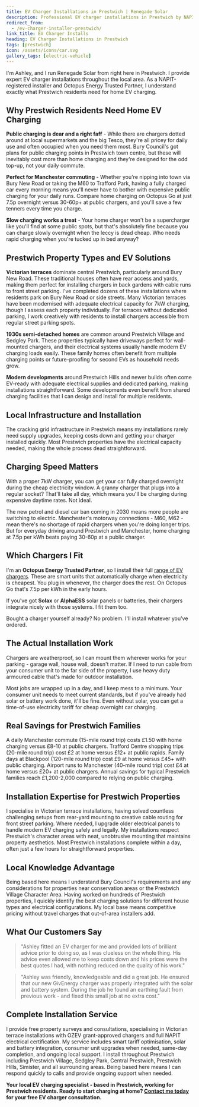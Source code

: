 ```yaml
---
title: EV Charger Installations in Prestwich | Renegade Solar
description: Professional EV charger installations in Prestwich by NAPIT-registered electrician. Smart charging integration with solar panels and home batteries.
redirect_from:
  - /ev-charger-installer-prestwich/
link_title: EV Charger Installs
heading: EV Charger Installations in Prestwich
tags: [prestwich]
icon: /assets/icons/car.svg
gallery_tags: [electric-vehicle]
---
```


I'm Ashley, and I run Renegade Solar from right here in Prestwich. I provide expert EV charger installations throughout the local area. As a NAPIT-registered installer and Octopus Energy Trusted Partner, I understand exactly what Prestwich residents need for home EV charging.

## Why Prestwich Residents Need Home EV Charging

**Public charging is dear and a right faff** - While there are chargers dotted around at local supermarkets and the big Tesco, they're all pricey for daily use and often occupied when you need them most. Bury Council's got plans for public charging points in Prestwich town centre, but these will inevitably cost more than home charging and they're designed for the odd top-up, not your daily commute.

**Perfect for Manchester commuting** - Whether you're nipping into town via Bury New Road or taking the M60 to Trafford Park, having a fully charged car every morning means you'll never have to bother with expensive public charging for your daily runs. Compare home charging on Octopus Go at just 7.5p overnight versus 30-60p+ at public chargers, and you'll save a few tenners every time you charge.

**Slow charging works a treat** - Your home charger won't be a supercharger like you'll find at some public spots, but that's absolutely fine because you can charge slowly overnight when the leccy is dead cheap. Who needs rapid charging when you're tucked up in bed anyway?

## Prestwich Property Types and EV Solutions

**Victorian terraces** dominate central Prestwich, particularly around Bury New Road. These traditional houses often have rear access and yards, making them perfect for installing chargers in back gardens with cable runs to front street parking. I've completed dozens of these installations where residents park on Bury New Road or side streets. Many Victorian terraces have been modernised with adequate electrical capacity for 7kW charging, though I assess each property individually. For terraces without dedicated parking, I work creatively with residents to install chargers accessible from regular street parking spots.

**1930s semi-detached homes** are common around Prestwich Village and Sedgley Park. These properties typically have driveways perfect for wall-mounted chargers, and their electrical systems usually handle modern EV charging loads easily. These family homes often benefit from multiple charging points or future-proofing for second EVs as household needs grow.

**Modern developments** around Prestwich Hills and newer builds often come EV-ready with adequate electrical supplies and dedicated parking, making installations straightforward. Some developments even benefit from shared charging facilities that I can design and install for multiple residents.

## Local Infrastructure and Installation

The cracking grid infrastructure in Prestwich means my installations rarely need supply upgrades, keeping costs down and getting your charger installed quickly. Most Prestwich properties have the electrical capacity needed, making the whole process dead straightforward.

## Charging Speed Matters

With a proper 7kW charger, you can get your car fully charged overnight during the cheap electricity window. A granny charger that plugs into a regular socket? That'll take all day, which means you'll be charging during expensive daytime rates. Not ideal.

The new petrol and diesel car ban coming in 2030 means more people are switching to electric. Manchester's motorway connections - M60, M62 - mean there's no shortage of rapid chargers when you're doing longer trips. But for everyday driving around Prestwich and Manchester, home charging at 7.5p per kWh beats paying 30-60p at a public charger.

## Which Chargers I Fit

I'm an **Octopus Energy Trusted Partner**, so I install their full [range of EV chargers](https://octopus.energy/get-an-ev-charger/). These are smart units that automatically charge when electricity is cheapest. You plug in whenever, the charger does the rest. On Octopus Go that's 7.5p per kWh in the early hours.

If you've got **Solax** or **AlphaESS** solar panels or batteries, their chargers integrate nicely with those systems. I fit them too.

Bought a charger yourself already? No problem. I'll install whatever you've ordered.

## The Actual Installation Work

Chargers are weatherproof, so I can mount them wherever works for your parking - garage wall, house wall, doesn't matter. If I need to run cable from your consumer unit to the far side of the property, I use heavy duty armoured cable that's made for outdoor installation.

Most jobs are wrapped up in a day, and I keep mess to a minimum. Your consumer unit needs to meet current standards, but if you've already had solar or battery work done, it'll be fine. Even without solar, you can get a time-of-use electricity tariff for cheap overnight car charging.

## Real Savings for Prestwich Families

A daily Manchester commute (15-mile round trip) costs £1.50 with home charging versus £8-10 at public chargers. Trafford Centre shopping trips (20-mile round trip) cost £2 at home versus £12+ at public rapids. Family days at Blackpool (120-mile round trip) cost £9 at home versus £45+ with public charging. Airport runs to Manchester (40-mile round trip) cost £4 at home versus £20+ at public chargers. Annual savings for typical Prestwich families reach £1,200-2,000 compared to relying on public charging.

## Installation Expertise for Prestwich Properties

I specialise in Victorian terrace installations, having solved countless challenging setups from rear-yard mounting to creative cable routing for front street parking. Where needed, I upgrade older electrical panels to handle modern EV charging safely and legally. My installations respect Prestwich's character areas with neat, unobtrusive mounting that maintains property aesthetics. Most Prestwich installations complete within a day, often just a few hours for straightforward properties.

## Local Knowledge Advantage

Being based here means I understand Bury Council's requirements and any considerations for properties near conservation areas or the Prestwich Village Character Area. Having worked on hundreds of Prestwich properties, I quickly identify the best charging solutions for different house types and electrical configurations. My local base means competitive pricing without travel charges that out-of-area installers add.

## What Our Customers Say

> "Ashley fitted an EV charger for me and provided lots of brilliant advice prior to doing so, as I was clueless on the whole thing. His advice even allowed me to keep costs down and his prices were the best quotes I had, with nothing reduced on the quality of his work."

> "Ashley was friendly, knowledgeable and did a great job. He ensured that our new GivEnergy charger was properly integrated with the solar and battery system. During the job he found an earthing fault from previous work - and fixed this small job at no extra cost."

## Complete Installation Service

I provide free property surveys and consultations, specialising in Victorian terrace installations with OZEV grant-approved chargers and full NAPIT electrical certification. My service includes smart tariff optimisation, solar and battery integration, consumer unit upgrades when needed, same-day completion, and ongoing local support. I install throughout Prestwich including Prestwich Village, Sedgley Park, Central Prestwich, Prestwich Hills, Simister, and all surrounding areas. Being based here means I can respond quickly to calls and provide ongoing support when needed.

**Your local EV charging specialist - based in Prestwich, working for Prestwich residents. Ready to start charging at home? [Contact me today](/contact/) for your free EV charger consultation.**
